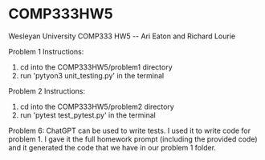 # COMP333HW5

Wesleyan University COMP333 HW5 -- Ari Eaton and Richard Lourie

Problem 1 Instructions:

1. cd into the COMP333HW5/problem1 directory
2. run 'pytyon3 unit_testing.py' in the terminal

Problem 2 Instructions:

1. cd into the COMP333HW5/problem2 directory
2. run 'pytest test_pytest.py' in the terminal

Problem 6: 
ChatGPT can be used to write tests. I used it to write code for problem 1. I gave it the full homework prompt (including the provided code) and it generated the code that we have in our problem 1 folder. 
